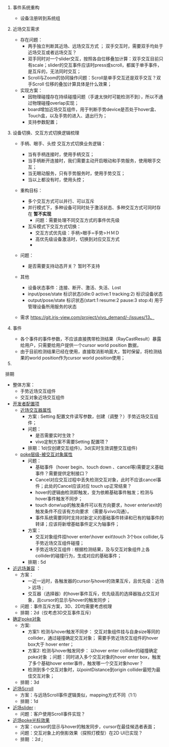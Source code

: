1. 事件系统重构
   - 设备注册转到系统组

2. 近场交互需求
   - 存在问题：
     - 两手独立判断其近场、远场交互方式 ； 双手交互时，需要双手均处于近场交互或者远场交互？
     - 双手同时对一个slider交互，按照各自位移叠加计算：双手交互目前只有scale；slider的交互事件应该时press或scroll，都属于单手事件，是互斥的，无法同时交互；
     - Scroll与Zoom的协同操作问题：Scroll是单手交互还是双手交互？双手Scroll 位移的叠加计算具体是什么效果；
   - 实现方案： 
     - 因物理碰撞存在持续碰撞问题（手速太快时可能检测不到），所以不通过物理碰撞overlap实现；
     - board增加近场交互组件，用于判断手势device是否处于hover盒、Touch盒，以及手势的进入、退出行为；
     - 支持参数配置；

3. 设备切换、交互方式切换逻辑梳理 

   - 手柄、眼手、头控 交互方式切换业务逻辑：
     - 当有手柄连接时，使用手柄交互；
     - 当手柄断开连接时，我们需要主动开启眼动和手势服务，使用眼手交互；
     - 当无眼动服务，只有手势服务时，使用手势交互；
     - 当以上都没有时，使用头控；

   - 重构目标：
     - 多个交互方式可以并行、可以互斥  
     - 并行模式下，多种设备可同时处于激活状态、多种交互方式可同时存在   **暂不实现**
       - 问题：需要处理不同交互方式的事件优先级
     - 互斥模式下交互方式切换：
       - 交互方式优先级：手柄>眼手=手势>ＨＭＤ
       - 高优先级设备激活时，切换到对应交互方式
       - 
   - 问题：
     - 是否需要支持动态开关？ 暂时不支持

   - 其他
     - 设备状态事件：连接、断开、激活、失活、Lost
     - input/pose/state  标识状态(idle:0 active:1 tracking:2)  标识设备状态
     - output/pose/state 标识状态(start:1 resume:2 pause:3 stop:4) 用于管理设备所用服务的状态

   - 需求 https://git.iris-view.com/project/vivo_demand/-/issues/13、

4. 事件

   - 各个事件的事件参数，不应该直接携带检测结果（RayCastResult）暴露给用户，只需要给用户提供一个cursor world position 数据，
   - 由于目前检测结果已经在使用，直接取消影响面大，暂时保留，将检测结果的world position作为cursor world position使用；

5. 

   

   排期

   - 整体方案：
     - 手势近场交互组件
     - 交互对象近场交互组件
   - [开发者配置项](https://git.iris-view.com/project/vivo_demand/-/work_items/601) 
     - [近场交互器属性](https://git.iris-view.com/project/vivo_demand/-/work_items/558) 
       - 方案 : Setting 配置文件读写参数，创建（调整？）手势近场交互组件； 
       - 问题： 
         - 是否需要实时生效？
         - vivo定制方案不需要Setting 配置项？
       - 排期：1d(仅创建交互组件)，3d(实时生效调整交互组件)
     - [poke层级-被交互对象属性](https://git.iris-view.com/project/vivo_demand/-/work_items/557)
       - 问题：
         - 基础事件（hover begin、touch down 、cancel等)需要定义基础事件？需要提供定制接口？
         - Cancel对应交互过程中丢失检测交互对象，此时不应该cancel事件；此处的Cancel应该对应 touch up正常结束？
         - hover的逻辑由检测即触发，变为依赖基础事件触发；检测与hover事件触发不同步；
         - touch donw\up的触发条件可以有方向要求，hover enter\exit的触发条件不应该有方向要求 （需要与vivo沟通）。
         - 事件系统需要同时支持对新定义的基础事件转译和已有的轴事件的转译；应该将新增基础事件定义为轴事件；
       - 方案：
         - 交互对象组件挂hover enter\hover exit\touch 3个box collider,与手势近场交互组件碰撞；
         - 手势近场交互组件 : 根据检测结果，及与交互对象组件上各collider的碰撞行为，生成对应的基础事件；
       - 排期 : 5d
   - [近远场兼容](https://git.iris-view.com/project/vivo_demand/-/work_items/560) ：
     - 方案：
       - 一近一远时，各触发器的cursor与hover的效果互斥，且优先级：近场> 远场 ; 
       - 交互器（选择器）的hover事件互斥，优先级高的选择器独占交互对象，且cursor的显示与hover的触发同步；
     - 问题：事件互斥方案，3D、2D均需要考虑梳理
     - 排期：2d（仅考虑3D交互事件互斥）
   - [确定poke对象](https://git.iris-view.com/project/vivo_demand/-/work_items/559)
     - 方案:
       - 方案1: 检测与hover触发不同步： 交互对象组件挂与自身size等同的collider，通过碰撞确定交互对象； 需要手势近场交互组件的hover box大于 hover enter；
       - 方案2: 检测与hover触发同步： 以hover enter collider的碰撞确定poke对象 ；问题：同时进入多个交互对象的hover enter box，触发了多个基础hover enter事件，触发哪一个交互对象hover？
       - 检测到多个交互对象时，以pointDistance到origin collider最短为最佳交互对象；
     - 排期：3d
   - [近场Scroll](https://git.iris-view.com/project/vivo_demand/-/work_items/555)
     - 方案：与远场Scroll事件逻辑类似，mapping方式不同（1:1）
     - 排期：1d
   - [近场slider](https://git.iris-view.com/project/vivo_demand/-/work_items/556)  : 
     - 问题：客户使用Scroll事件实现？
   - [近场poke光标效果](https://git.iris-view.com/project/vivo_demand/-/work_items/554)
     - 方案：cursor的显示与hover的触发同步，cursor在最佳候选者表面；
     - 问题：交互对象上的倒影效果（探照灯模型）在2D UI已实现？
     - 排期 ：2d ;

